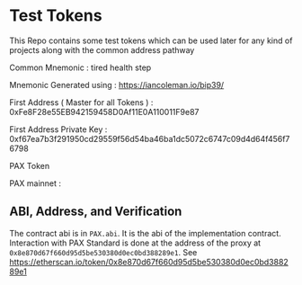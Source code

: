 # Test Tokens
This Repo contains some test tokens which can be used later for any kind of projects along with the common address pathway

Common Mnemonic :
tired health step

Mnemonic Generated using :
https://iancoleman.io/bip39/

First Address ( Master for all Tokens ) :
0xFe8F28e55EB942159458D0Af11E0A110011F9e87

First Address Private Key :
0xf67ea7b3f291950cd29559f56d54ba46ba1dc5072c6747c09d4d64f456f76798


PAX Token 



PAX mainnet :
## ABI, Address, and Verification

The contract abi is in `PAX.abi`. It is the abi of the implementation contract.
Interaction with PAX Standard is done at the address of the proxy at `0x8e870d67f660d95d5be530380d0ec0bd388289e1`. See
https://etherscan.io/token/0x8e870d67f660d95d5be530380d0ec0bd388289e1 
